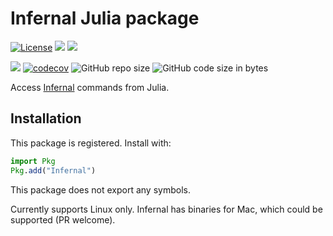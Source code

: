 # Infernal Julia package

[![License](https://img.shields.io/badge/license-MIT-green.svg)](https://github.com/cossio/Infernal.jl/blob/master/LICENSE.md)
[![](https://img.shields.io/badge/docs-stable-blue.svg)](https://cossio.github.io/Infernal.jl/stable)
[![](https://img.shields.io/badge/docs-dev-blue.svg)](https://cossio.github.io/Infernal.jl/dev)

![](https://github.com/cossio/Infernal.jl/workflows/CI/badge.svg)
[![codecov](https://codecov.io/gh/cossio/Infernal.jl/branch/master/graph/badge.svg?token=Gt9xc0y1xK)](https://codecov.io/gh/cossio/Infernal.jl)
![GitHub repo size](https://img.shields.io/github/repo-size/cossio/Infernal.jl)
![GitHub code size in bytes](https://img.shields.io/github/languages/code-size/cossio/Infernal.jl)

Access [Infernal](http://eddylab.org/infernal/) commands from Julia.

## Installation

This package is registered.
Install with:

```julia
import Pkg
Pkg.add("Infernal")
```

This package does not export any symbols.

Currently supports Linux only.
Infernal has binaries for Mac, which could be supported (PR welcome).
